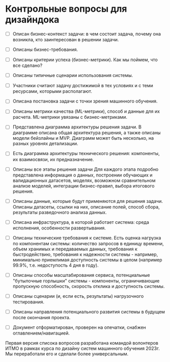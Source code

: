 # Контрольные вопросы для дизайндока

- [ ] Описан бизнес-контекст задачи: в чем состоит задача, почему она возникла, кто заинтересован в решении задачи.
- [ ] Описаны бизнес-требования.
- [ ] Описаны критерии успеха (бизнес-метрики). Как мы поймем, что все сделано?
- [ ] Описаны типичные сценарии использования системы.
- [ ] Участники считают задачу достижимой в тех условиях и с теми ресурсами, которыми располагают.     
- [ ] Описана постановка задачи с точки зрения машинного обучения.
- [ ] Описаны метрики качества (ML-метрики), способ и данные для их расчета. ML-метрики увязаны с бизнес-метриками.
- [ ] Представлена диаграмма архитектуры решения задачи. В диаграмме описана общая архитектура решения, а также описаны модели бейзлайны и MVP. Диаграмм может быть несколько, на разных уровнях детализации.
- [ ] Есть диаграмма архитектуры технического решения: компоненты, их взаимосвязи, их предназначение.
- [ ] Описаны все этапы решения задачи	Для каждого этапа подробно представлена информация о данных, построении обучающих и валидационных датасетов, моделях, возможном сравнительном анализе моделей, интеграции бизнес-правил, выбора итогового решения.
- [ ] Описаны данные, которые будут применяются для решения задачи. Описаны датасеты, ссылки на них, описание полей, способ сбора, результаты разведочного анализа данных. 
- [ ] Описана инфраструктура, в которой работает система: среда исполнения, особенности развертывания.
- [ ] Описаны технические требования к системе. Есть оценка нагрузка по компонентам системы: количество запросов в единицу времени, объем хранимых и передаваемых данных, требования к быстродействию, требования к надежности системы - например, минимально приемлимая доступность системы в целом (например 99.9%, т.е. недоступость 4 дня в году).
- [ ] Описаны способы масштабирования сервиса, потенциальные "бутылочные горлышки" системы - компоненты, ограничивающие пропускную способность, скорость отклика и доступность системы. 
- [ ] Описаны сценарии (и, если есть, результаты) нагрузочного тестирования.
- [ ] Описаны направления потенциального развития системы в будущем после окончания проекта.
- [ ] Документ отформатирован, проверен на опечатки, снабжен оглавлением/навигацией.


Первая версия списока вопросов разработана командой волонтеров ИТМО в рамках курса по дизайну систем машинного обучения 2023г. Мы переработали его и сделали более универсальным.
